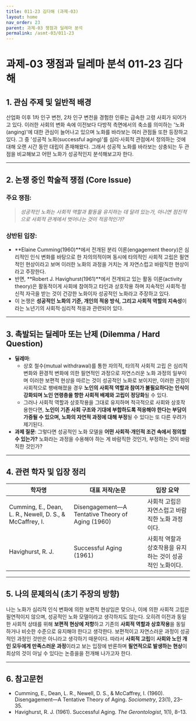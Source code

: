 ```yaml
---
title: 011-23 김다해 (과제-03)
layout: home
nav_order: 23
parent: 과제-03 쟁점과 딜레마 분석
permalink: /asmt-03/011-23
---
```


# 과제-03 쟁점과 딜레마 분석 011-23 김다해 


## 1. 관심 주제 및 일반적 배경

산업화 이후 1차 인구 변천, 2차 인구 변천을 경험한 인류는 급속한 고령 사회가 되어가고 있다. 이러한 사회의 변화 속에 이전보다 다방적 측면에서의 축소를 의미하는 '노화(anging)'에 대한 관심이 늘어나고 있으며 노화를 바라보는 여러 관점들 또한 등장하고 있다. 그 중  '성공적 노화(successful aging)'를 심리·사회적 관점에서 정의하는 것에 대해 오랜 시간 동안 대립이 존재해왔다. 그래서 성공적 노화를 바라보는 상충되는 두 관점을 비교해보고 어떤 노화가 성공적인지 분석해보고자 한다.

---

## 2. 논쟁 중인 학술적 쟁점 (Core Issue)

### 주요 쟁점:  

> *성공적인 노화는 사회적 역할과 활동을 유지하는 데 달려 있는가, 아니면 점진적으로 사회적 관계에서 벗어나는 것이 적응적인가?*

### 상반된 입장:
- **Elaine Cumming(1960)**에서 전개된 분리 이론(engagement theory)은 심리적인 인식 변화를 바탕으로 한 자의의적이며 동시에 타의적인 사회적 고립은 필연적인 현상이라고 보며 이러한 노화의 과정을 거치는 게 자연스럽고 바람직한 현상이라고 주장한다.
- 반면, **Robert J. Havighurst(1961)**에서 전개되고 있는 활동 이론(activity theory)은 활동적이게 사회에 참여하고 타인과 상호작용 하며 지속적인 사회적·정신적 자극을 받는 것이 건강한 노화이자 성공적인 노화라고 주장하고 있다. 
- 이 논쟁은 **성공적인 노화의 기준, 개인의 적응 방식, 그리고 사회적 역할의 지속성**이라는 노년기의 사회적·심리적 적응과 관련되어 있다.

---

## 3. 촉발되는 딜레마 또는 난제 (Dilemma / Hard Question)

- **딜레마**: 
  - 상호 철수(mutual withdrawal)를 통한 자의적, 타의적 사회적 고립 은 심리적 변화와 환경적 변화에 의한 필연적인 과정으로 자연스러운 노화 과정의 일부이며 이러한 보편적 현상을 따르는 것이 성공적인 노화로 보이지만, 이러한 관점이 사회적으로 팽배해졌을 경우 **노인의 사회적 역할과 참여가 불필요하다는 인식이 강화되며 노인 연령층을 향한 사회적 배제와 고립이 정당화**될 수 있다.  
  - 그러나 사회적 역할과 상호작용을 그대로 유지하며 적극적으로 사회와 상호작용한다면, **노인이 기존 사회 구조와 기대에 부합하도록 적응해야 한다는 부담이 가증될 수 있으며, 노화의 자연적 과정에 대해 부정**될 수 있다는 또 다른 우려가 제기된다.
- **과제 질문**: 그렇다면 성공적인 노화 모델을 **어떤 사회적·개인적 조건 속에서 정의할 수 있는가?** 노화라는 과정을 수용해야 하는 게 바람직한 것인가, 부정하는 것이 바람직한 것인가?

---

## 4. 관련 학자 및 입장 정리

| 학자명             | 대표 저작/논문                                   | 입장 요약 |
|--------------------|---------------------------------------------------|-----------|
| Cumming, E., Dean, L. R., Newell, D. S., & McCaffrey, I.   | Disengagement—A Tentative Theory of Aging (1960)                          | 사회적 고립은 자연스럽고 바람직한 노화 과정이다. |
| Havighurst, R. J.    | Successful Aging (1961)                                | 사회적 역할과 상호작용을 유지하는 것이 성공적인 노화이다. |  

---

## 5. 나의 문제의식 (초기 주장의 방향)

나는 노화가 심리적 인식 변화에 의한 보편적 현상임은 맞으나, 이에 의한 사회적 고립은 필연적이지 않으며, 성공적인 노화 모델이라고 생각하지도 않는다. 오히려 이전과 동일한 사회적 상태를 위해 **보편적 현상에 저항**하고 기존의 **사회적 역할과 상호작용**을 동일하거나 비슷한 수준으로 유지해야 한다고 생각한다. 보편적이고 자연스러운 과정이 성공적인 과정인 것만은 아니라고 생각하기 때문이다. 따라서 **사회적 고립**이 **사회와 노인 개인 모두에게 만족스러운 과정**이라고 보는 입장에 반론하며 **필연적으로 발생하는 현상**이 최상의 것이 아닐 수 있다는 논증을을 전개해 나가고자 한다.   

---

## 6. 참고문헌

- Cumming, E., Dean, L. R., Newell, D. S., & McCaffrey, I. (1960). Disengagement—A Tentative Theory of Aging. *Sociometry*, 23(1), 23–35.   
- Havighurst, R. J. (1961). Successful Aging. *The Gerontologist*, 1(1), 8–13.   
